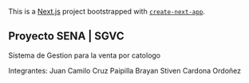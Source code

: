 This is a [Next.js](https://nextjs.org/) project bootstrapped with [`create-next-app`](https://github.com/vercel/next.js/tree/canary/packages/create-next-app).

## Proyecto SENA | SGVC
Sistema de Gestion para la venta por catologo

Integrantes:
Juan Camilo Cruz Paipilla
Brayan Stiven Cardona Ordoñez


